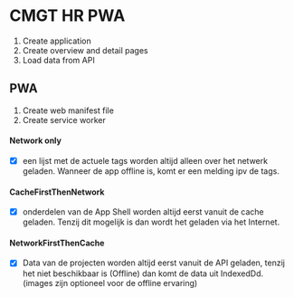 # CMGT HR PWA

1. Create application
2. Create overview and detail pages
3. Load data from API

## PWA
1. Create web manifest file
2. Create service worker


#### Network only
  - [x] een lijst met de actuele tags worden altijd alleen over het netwerk geladen. Wanneer de app offline is, komt er een melding ipv de tags.
#### CacheFirstThenNetwork
  - [x] onderdelen van de App Shell worden altijd eerst vanuit de cache geladen. Tenzij
dit mogelijk is dan wordt het geladen via het Internet. 
#### NetworkFirstThenCache
  - [x] Data van de projecten worden altijd eerst vanuit de API geladen, tenzij het niet beschikbaar is (Offline) dan komt de data uit IndexedDd.
(images zijn optioneel voor de offline ervaring)
